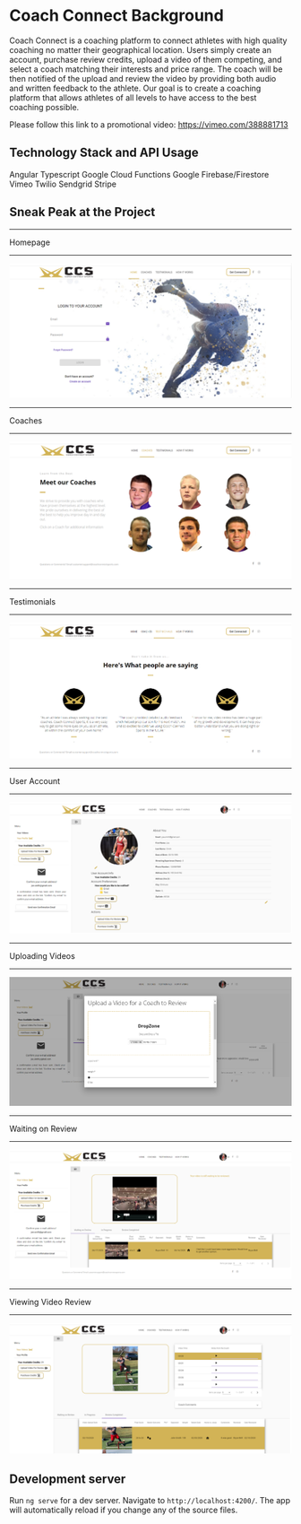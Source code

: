 # Coach Connect Background
Coach Connect is a coaching platform to connect athletes with high quality coaching no matter their geographical location. Users simply create an account, purchase review credits,  upload a video of them competing, and select a coach matching their interests and price range. The coach will be then notified of the upload and review the video by providing both audio and written feedback to the athlete. Our goal is to create a coaching platform that allows athletes of all levels to have access to the best coaching possible. 

Please follow this link to a promotional video:
https://vimeo.com/388881713

## Technology Stack and API Usage
Angular
Typescript
Google Cloud Functions
Google Firebase/Firestore
Vimeo
Twilio
Sendgrid
Stripe

## Sneak Peak at the Project
  *  *  *  *  *
Homepage
  *  *  *  *  *
![alt text](img/img1.png?raw=true)
  *  *  *  *  *
Coaches
  *  *  *  *  *
![alt text](img/img2.png?raw=true)
  *  *  *  *  *
Testimonials
  *  *  *  *  *
![alt text](img/img3.png?raw=true)
  *  *  *  *  *
User Account
  *  *  *  *  *
![alt text](img/img4.png?raw=true)
  *  *  *  *  *
Uploading Videos
  *  *  *  *  *
![alt text](img/img5.png?raw=true)
  *  *  *  *  *
Waiting on Review
  *  *  *  *  *
![alt text](img/img6.png?raw=true)
  *  *  *  *  *
Viewing Video Review
  *  *  *  *  *
![alt text](img/img7.png?raw=true)

## Development server

Run `ng serve` for a dev server. Navigate to `http://localhost:4200/`. The app will automatically reload if you change any of the source files.